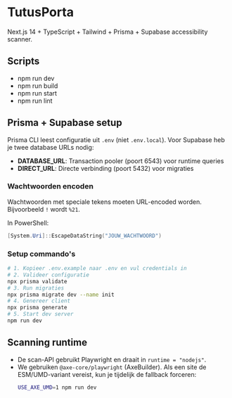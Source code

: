 # TutusPorta

Next.js 14 + TypeScript + Tailwind + Prisma + Supabase accessibility scanner.

## Scripts
- npm run dev
- npm run build
- npm run start
- npm run lint

## Prisma + Supabase setup

Prisma CLI leest configuratie uit `.env` (niet `.env.local`). Voor Supabase heb je twee database URLs nodig:

- **DATABASE_URL**: Transaction pooler (poort 6543) voor runtime queries
- **DIRECT_URL**: Directe verbinding (poort 5432) voor migraties

### Wachtwoorden encoden
Wachtwoorden met speciale tekens moeten URL-encoded worden. Bijvoorbeeld `!` wordt `%21`.

In PowerShell:
```powershell
[System.Uri]::EscapeDataString("JOUW_WACHTWOORD")
```

### Setup commando's
```bash
# 1. Kopieer .env.example naar .env en vul credentials in
# 2. Valideer configuratie
npx prisma validate
# 3. Run migraties
npx prisma migrate dev --name init  
# 4. Genereer client
npx prisma generate
# 5. Start dev server
npm run dev
```

## Scanning runtime
- De scan-API gebruikt Playwright en draait in `runtime = "nodejs"`.
- We gebruiken `@axe-core/playwright` (AxeBuilder). Als een site de ESM/UMD-variant vereist, kun je tijdelijk de fallback forceren:
  ```bash
  USE_AXE_UMD=1 npm run dev
  ```
